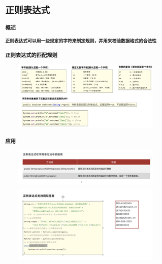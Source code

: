 # 正则表达式

### &#x20;概述

#### 正则表达式可以用一些规定的字符来制定规则，并用来校验数据格式的合法性

### 正则表达式的匹配规则

<figure><img src="../.gitbook/assets/Screen Shot 2022-11-01 at 4.39.26 PM.png" alt=""><figcaption></figcaption></figure>

### 应用

<figure><img src="../.gitbook/assets/Screen Shot 2022-11-01 at 4.50.53 PM.png" alt=""><figcaption></figcaption></figure>

<figure><img src="../.gitbook/assets/Screen Shot 2022-11-01 at 4.55.26 PM.png" alt=""><figcaption></figcaption></figure>
